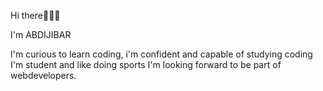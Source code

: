 Hi there🏻👋🏻


I'm ABDIJIBAR

I'm curious to learn coding,
i'm confident and capable of studying coding
I'm student and like doing sports
I'm looking forward to be part of webdevelopers.


















